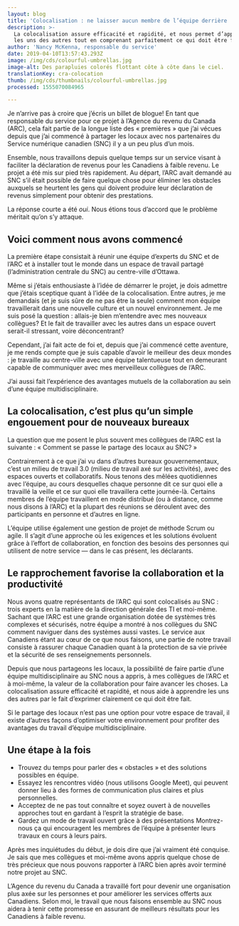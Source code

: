 ```yaml
---
layout: blog
title: 'Colocalisation : ne laisser aucun membre de l’équipe derrière '
description: >-
  La colocalisation assure efficacité et rapidité, et nous permet d’apprendre
  les uns des autres tout en comprenant parfaitement ce qui doit être fait.
author: 'Nancy McKenna, responsable du service'
date: 2019-04-10T13:57:43.293Z
image: /img/cds/colourful-umbrellas.jpg
image-alt: Des parapluies colorés flottant côte à côte dans le ciel.
translationKey: cra-colocation
thumb: /img/cds/thumbnails/colourful-umbrellas.jpg
processed: 1555070084965

---
```

Je n’arrive pas à croire que j’écris un billet de blogue! En tant que responsable du service pour ce projet à l’Agence du revenu du Canada (ARC), cela fait partie de la longue liste des « premières » que j’ai vécues depuis que j’ai commencé à partager les locaux avec nos partenaires du Service numérique canadien (SNC) il y a un peu plus d’un mois. 

Ensemble, nous travaillons depuis quelque temps sur un service visant à faciliter la déclaration de revenus pour les Canadiens à faible revenu. Le projet a été mis sur pied très rapidement. Au départ, l’ARC avait demandé au SNC s’il était possible de faire quelque chose pour éliminer les obstacles auxquels se heurtent les gens qui doivent produire leur déclaration de revenus simplement pour obtenir des prestations.  

La réponse courte a été *oui*. Nous étions tous d’accord que le problème méritait qu’on s’y attaque.  

## Voici comment nous avons commencé

La première étape consistait à réunir une équipe d’experts du SNC et de l’ARC et à installer tout le monde dans un espace de travail partagé (l’administration centrale du SNC) au centre-ville d’Ottawa. 

Même si j’étais enthousiaste à l’idée de démarrer le projet, je dois admettre que j’étais sceptique quant à l’idée de la colocalisation. Entre autres, je me demandais (et je suis sûre de ne pas être la seule) comment mon équipe travaillerait dans une nouvelle culture et un nouvel environnement. Je me suis posé la question : allais-je bien m’entendre avec mes nouveaux collègues? Et le fait de travailler avec les autres dans un espace ouvert serait-il stressant, voire déconcentrant? 

Cependant, j’ai fait acte de foi et, depuis que j’ai commencé cette aventure, je me rends compte que je suis capable d’avoir le meilleur des deux mondes : je travaille au centre-ville avec une équipe talentueuse tout en demeurant capable de communiquer avec mes merveilleux collègues de l’ARC. 

J’ai aussi fait l’expérience des avantages mutuels de la collaboration au sein d’une équipe multidisciplinaire.  

## La colocalisation, c’est plus qu’un simple engouement pour de nouveaux bureaux

La question que me posent le plus souvent mes collègues de l’ARC est la suivante : « Comment se passe le partage des locaux au SNC? »

Contrairement à ce que j’ai vu dans d’autres bureaux gouvernementaux, c’est un milieu de travail 3.0 (milieu de travail axé sur les activités), avec des espaces ouverts et collaboratifs. Nous tenons des mêlées quotidiennes avec l’équipe, au cours desquelles chaque personne dit ce sur quoi elle a travaillé la veille et ce sur quoi elle travaillera cette journée-là. Certains membres de l’équipe travaillent en mode distribué (ou à distance, comme nous disons à l’ARC) et la plupart des réunions se déroulent avec des participants en personne et d’autres en ligne. 

L’équipe utilise également une gestion de projet de méthode Scrum ou agile. Il s’agit d’une approche où les exigences et les solutions évoluent grâce à l’effort de collaboration, en fonction des besoins des personnes qui utilisent de notre service — dans le cas présent, les déclarants. 

## Le rapprochement favorise la collaboration et la productivité

Nous avons quatre représentants de l’ARC qui sont colocalisés au SNC : trois experts en la matière de la direction générale des TI et moi-même. Sachant que l’ARC est une grande organisation dotée de systèmes très complexes et sécurisés, notre équipe a montré à nos collègues du SNC comment naviguer dans des systèmes aussi vastes. Le service aux Canadiens étant au cœur de ce que nous faisons, une partie de notre travail consiste à rassurer chaque Canadien quant à la protection de sa vie privée et la sécurité de ses renseignements personnels.

Depuis que nous partageons les locaux, la possibilité de faire partie d’une équipe multidisciplinaire au SNC nous a appris, à mes collègues de l’ARC et à moi-même, la valeur de la collaboration pour faire avancer les choses. La colocalisation assure efficacité et rapidité, et nous aide à apprendre les uns des autres par le fait d’exprimer clairement ce qui doit être fait.  

Si le partage des locaux n’est pas une option pour votre espace de travail, il existe d’autres façons d’optimiser votre environnement pour profiter des avantages du travail d’équipe multidisciplinaire. 

## Une étape à la fois

* Trouvez du temps pour parler des « obstacles » et des solutions possibles en équipe.
* Essayez les rencontres vidéo (nous utilisons Google Meet), qui peuvent donner lieu à des formes de communication plus claires et plus personnelles. 
* Acceptez de ne pas tout connaître et soyez ouvert à de nouvelles approches tout en gardant à l’esprit la stratégie de base. 
* Gardez un mode de travail ouvert grâce à des présentations Montrez-nous ça qui encouragent les membres de l’équipe à présenter leurs travaux en cours à leurs pairs.

Après mes inquiétudes du début, je dois dire que j’ai vraiment été conquise. Je sais que mes collègues et moi-même avons appris quelque chose de très précieux que nous pouvons rapporter à l’ARC bien après avoir terminé notre projet au SNC.

L’Agence du revenu du Canada a travaillé fort pour devenir une organisation plus axée sur les personnes et pour améliorer les services offerts aux Canadiens. Selon moi, le travail que nous faisons ensemble au SNC nous aidera à tenir cette promesse en assurant de meilleurs résultats pour les Canadiens à faible revenu.
